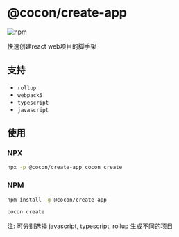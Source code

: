 # @cocon/create-app 

<a href="https://www.npmjs.com/package/@cocon/create-app"><img alt="npm" src="https://img.shields.io/badge/npm-1.0.1-brightgreen"></a>

快速创建react web项目的脚手架

## 支持

- `rollup`
- `webpack5` 
- `typescript`
- `javascript`


## 使用

### NPX

```bash
npx -p @cocon/create-app cocon create
```

### NPM

```bash
npm install -g @cocon/create-app

cocon create
```

注: 可分别选择 javascript, typescript, rollup 生成不同的项目

